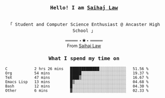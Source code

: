 <h3 align="center"><samp>Hello! I am <b><a rel="nofollow noopener noreferrer" target="_blank" href="">Saihaj Law</a></b></samp></h3>
<p align="center"><br>
  <samp>
    「 Student and Computer Science Enthusiast @ Ancaster High School </b> 」<br>
  </samp>
</p>

  <p align="center">
    ════ ⋆★⋆ ════<br>
    From <a href="">Saihaj Law</a>
  
  </p>
  
</samp>

<h3 align="center"><samp>What I spend my time on</samp></h3>
<p align="center">
<!--START_SECTION:waka-->

```text
C            2 hrs 26 mins   █████████████░░░░░░░░░░░░   51.56 %
Org          54 mins         █████░░░░░░░░░░░░░░░░░░░░   19.37 %
TeX          47 mins         ████▒░░░░░░░░░░░░░░░░░░░░   16.67 %
Emacs Lisp   13 mins         █▒░░░░░░░░░░░░░░░░░░░░░░░   04.68 %
Bash         12 mins         █░░░░░░░░░░░░░░░░░░░░░░░░   04.30 %
Other        6 mins          ▓░░░░░░░░░░░░░░░░░░░░░░░░   02.33 %
```

<!--END_SECTION:waka-->
</p>
